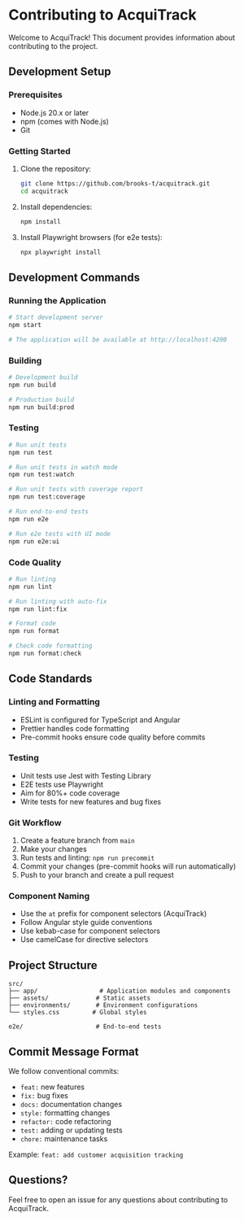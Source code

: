 # Contributing to AcquiTrack

Welcome to AcquiTrack! This document provides information about contributing to the project.

## Development Setup

### Prerequisites

- Node.js 20.x or later
- npm (comes with Node.js)
- Git

### Getting Started

1. Clone the repository:

   ```bash
   git clone https://github.com/brooks-t/acquitrack.git
   cd acquitrack
   ```

2. Install dependencies:

   ```bash
   npm install
   ```

3. Install Playwright browsers (for e2e tests):
   ```bash
   npx playwright install
   ```

## Development Commands

### Running the Application

```bash
# Start development server
npm start

# The application will be available at http://localhost:4200
```

### Building

```bash
# Development build
npm run build

# Production build
npm run build:prod
```

### Testing

```bash
# Run unit tests
npm run test

# Run unit tests in watch mode
npm run test:watch

# Run unit tests with coverage report
npm run test:coverage

# Run end-to-end tests
npm run e2e

# Run e2e tests with UI mode
npm run e2e:ui
```

### Code Quality

```bash
# Run linting
npm run lint

# Run linting with auto-fix
npm run lint:fix

# Format code
npm run format

# Check code formatting
npm run format:check
```

## Code Standards

### Linting and Formatting

- ESLint is configured for TypeScript and Angular
- Prettier handles code formatting
- Pre-commit hooks ensure code quality before commits

### Testing

- Unit tests use Jest with Testing Library
- E2E tests use Playwright
- Aim for 80%+ code coverage
- Write tests for new features and bug fixes

### Git Workflow

1. Create a feature branch from `main`
2. Make your changes
3. Run tests and linting: `npm run precommit`
4. Commit your changes (pre-commit hooks will run automatically)
5. Push to your branch and create a pull request

### Component Naming

- Use the `at` prefix for component selectors (AcquiTrack)
- Follow Angular style guide conventions
- Use kebab-case for component selectors
- Use camelCase for directive selectors

## Project Structure

```
src/
├── app/                 # Application modules and components
├── assets/             # Static assets
├── environments/       # Environment configurations
└── styles.css         # Global styles

e2e/                    # End-to-end tests
```

## Commit Message Format

We follow conventional commits:

- `feat:` new features
- `fix:` bug fixes
- `docs:` documentation changes
- `style:` formatting changes
- `refactor:` code refactoring
- `test:` adding or updating tests
- `chore:` maintenance tasks

Example: `feat: add customer acquisition tracking`

## Questions?

Feel free to open an issue for any questions about contributing to AcquiTrack.
